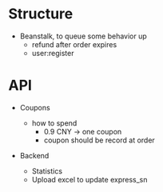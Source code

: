 # Structure
- Beanstalk, to queue some behavior up
    - refund after order expires
    - user:register

# API

- Coupons
    - how to spend
        - 0.9 CNY -> one coupon
        - coupon should be record at order

- Backend
    - Statistics
    - Upload excel to update express_sn
